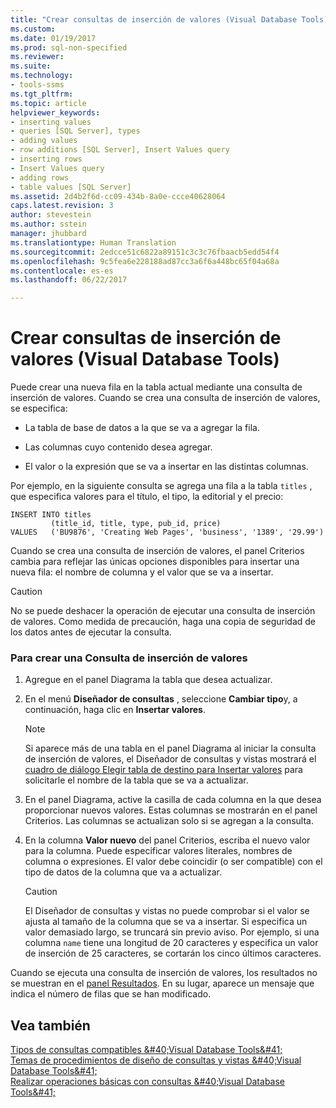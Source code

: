 ```yaml
---
title: "Crear consultas de inserción de valores (Visual Database Tools) | Microsoft Docs"
ms.custom: 
ms.date: 01/19/2017
ms.prod: sql-non-specified
ms.reviewer: 
ms.suite: 
ms.technology:
- tools-ssms
ms.tgt_pltfrm: 
ms.topic: article
helpviewer_keywords:
- inserting values
- queries [SQL Server], types
- adding values
- row additions [SQL Server], Insert Values query
- inserting rows
- Insert Values query
- adding rows
- table values [SQL Server]
ms.assetid: 2d4b2f6d-cc09-434b-8a0e-ccce40628064
caps.latest.revision: 3
author: stevestein
ms.author: sstein
manager: jhubbard
ms.translationtype: Human Translation
ms.sourcegitcommit: 2edcce51c6822a89151c3c3c76fbaacb5edd54f4
ms.openlocfilehash: 9c5fea6e228188ad87cc3a6f6a448bc65f04a68a
ms.contentlocale: es-es
ms.lasthandoff: 06/22/2017

---
```

# <a name="create-insert-values-queries-visual-database-tools"></a>Crear consultas de inserción de valores (Visual Database Tools)
Puede crear una nueva fila en la tabla actual mediante una consulta de inserción de valores. Cuando se crea una consulta de inserción de valores, se especifica:  
  
-   La tabla de base de datos a la que se va a agregar la fila.  
  
-   Las columnas cuyo contenido desea agregar.  
  
-   El valor o la expresión que se va a insertar en las distintas columnas.  
  
Por ejemplo, en la siguiente consulta se agrega una fila a la tabla `titles` , que especifica valores para el título, el tipo, la editorial y el precio:  
  
```  
INSERT INTO titles  
         (title_id, title, type, pub_id, price)  
VALUES   ('BU9876', 'Creating Web Pages', 'business', '1389', '29.99')  
```  
  
Cuando se crea una consulta de inserción de valores, el panel Criterios cambia para reflejar las únicas opciones disponibles para insertar una nueva fila: el nombre de columna y el valor que se va a insertar.  
  
> [!CAUTION]  
> No se puede deshacer la operación de ejecutar una consulta de inserción de valores. Como medida de precaución, haga una copia de seguridad de los datos antes de ejecutar la consulta.  
  
### <a name="to-create-an-insert-values-query"></a>Para crear una Consulta de inserción de valores  
  
1.  Agregue en el panel Diagrama la tabla que desea actualizar.  
  
2.  En el menú **Diseñador de consultas** , seleccione **Cambiar tipo**y, a continuación, haga clic en **Insertar valores**.  
  
    > [!NOTE]  
    > Si aparece más de una tabla en el panel Diagrama al iniciar la consulta de inserción de valores, el Diseñador de consultas y vistas mostrará el [cuadro de diálogo Elegir tabla de destino para Insertar valores](../../ssms/visual-db-tools/choose-target-table-for-insert-values-dialog-box-visual-database-tools.md) para solicitarle el nombre de la tabla que se va a actualizar.  
  
3.  En el panel Diagrama, active la casilla de cada columna en la que desea proporcionar nuevos valores. Estas columnas se mostrarán en el panel Criterios. Las columnas se actualizan solo si se agregan a la consulta.  
  
4.  En la columna **Valor nuevo** del panel Criterios, escriba el nuevo valor para la columna. Puede especificar valores literales, nombres de columna o expresiones. El valor debe coincidir (o ser compatible) con el tipo de datos de la columna que va a actualizar.  
  
    > [!CAUTION]  
    > El Diseñador de consultas y vistas no puede comprobar si el valor se ajusta al tamaño de la columna que se va a insertar. Si especifica un valor demasiado largo, se truncará sin previo aviso. Por ejemplo, si una columna `name` tiene una longitud de 20 caracteres y especifica un valor de inserción de 25 caracteres, se cortarán los cinco últimos caracteres.  
  
Cuando se ejecuta una consulta de inserción de valores, los resultados no se muestran en el [panel Resultados](../../ssms/visual-db-tools/results-pane-visual-database-tools.md). En su lugar, aparece un mensaje que indica el número de filas que se han modificado.  
  
## <a name="see-also"></a>Vea también  
[Tipos de consultas compatibles &amp;#40;Visual Database Tools&amp;#41;](../../ssms/visual-db-tools/supported-query-types-visual-database-tools.md)  
[Temas de procedimientos de diseño de consultas y vistas &amp;#40;Visual Database Tools&amp;#41;](../../ssms/visual-db-tools/design-queries-and-views-how-to-topics-visual-database-tools.md)  
[Realizar operaciones básicas con consultas &amp;#40;Visual Database Tools&amp;#41;](../../ssms/visual-db-tools/perform-basic-operations-with-queries-visual-database-tools.md)  
  

